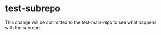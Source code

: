 test-subrepo
============

This change will be committed to the test-main-repo to see what happens with
the subrepo.
